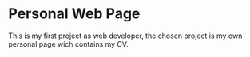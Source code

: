 # Personal Web Page
This is my first project as web developer, the chosen project is my own personal page wich contains my CV.

